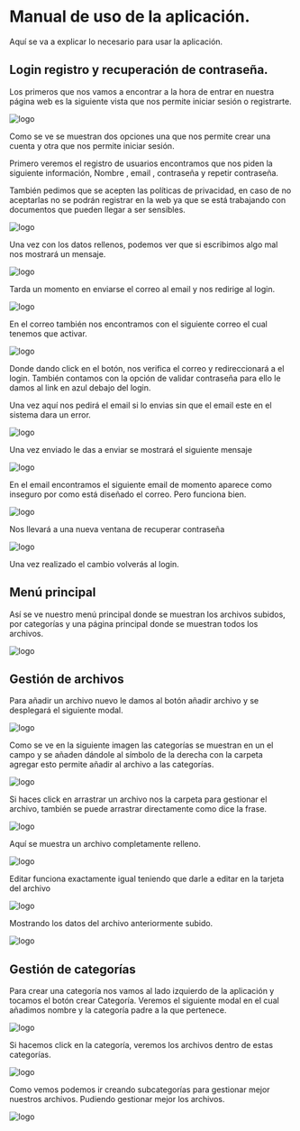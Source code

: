 # Manual de uso de la aplicación.
Aquí se va a explicar lo necesario para usar la aplicación.
## Login registro y recuperación de contraseña.
Los primeros  que nos vamos a encontrar a la hora de entrar en nuestra página web es la siguiente vista que nos permite iniciar sesión  o registrarte.
 
![logo](Imagenes/Manual/login.png)
 
Como se ve se muestran dos opciones una que nos permite crear una cuenta y otra que nos permite iniciar sesión.
 
Primero veremos el registro de usuarios encontramos que nos piden la siguiente información, Nombre , email , contraseña y repetir contraseña.
 
También pedimos que se acepten las políticas de privacidad, en caso de no aceptarlas no se podrán registrar en la web ya que se está trabajando con documentos que pueden llegar a ser sensibles.
 
![logo](Imagenes/Manual/registrarUsuario.png)
 
Una vez con los datos rellenos, podemos ver que si escribimos algo mal nos mostrará un mensaje.
 
![logo](Imagenes/Manual/registrarUsuario1.png)
 
Tarda un momento en enviarse el correo al email y nos redirige al login.
 
![logo](Imagenes/Manual/inicioSesion.png)
 
 
En el correo también nos encontramos con el siguiente correo el cual tenemos que activar.
 
![logo](Imagenes/Manual/verificacion.png)
 
Donde dando click en el botón, nos verifica el correo y redireccionará a el login. También contamos con la opción de validar contraseña para ello le damos al link en azul debajo del login.
 
Una vez aquí nos pedirá el email  si lo envias sin que el email este en el sistema dara un error.
 
![logo](Imagenes/Manual/recuperarContraseña.png)
 
Una vez enviado le das a enviar se mostrará el siguiente mensaje 
 
![logo](Imagenes/Manual/recuperarContraseña1.png)
 
En el email encontramos el siguiente email de momento aparece como inseguro por como está diseñado el correo. Pero funciona bien.
 
![logo](Imagenes/Manual/recuperarContraseña2.png)
 
Nos llevará a una nueva ventana de recuperar contraseña
 
![logo](Imagenes/Manual/recuperarContraseña3.png)
 
Una vez realizado el cambio volverás al login.
 
 
## Menú principal
 
Así se ve nuestro menú principal donde se muestran los archivos subidos, por categorías y una  página principal donde se muestran todos los archivos.
 
![logo](Imagenes/Manual/escritorio.PNG)
 
## Gestión de archivos
 
Para añadir un archivo nuevo le damos al botón añadir archivo y se desplegará el siguiente modal.
  
![logo](Imagenes/Manual/subirArchivo.png)
 
Como se ve en la siguiente imagen las categorías se muestran en un el campo y se añaden dándole al símbolo de la derecha con la carpeta agregar esto permite añadir al archivo a las categorías.
 
![logo](Imagenes/Manual/subirArchivo1.png)
 
Si haces click en arrastrar un archivo nos la carpeta para gestionar el archivo, también se puede arrastrar directamente como dice la frase.
 
![logo](Imagenes/Manual/subirArchivo2.png)
 
Aquí se muestra un archivo completamente relleno.
 
![logo](Imagenes/Manual/subirArchivo3.png)
 
Editar funciona exactamente igual teniendo que darle  a editar en la tarjeta del archivo
 
![logo](Imagenes/Manual/subirArchivo0.PNG)
 
Mostrando los datos del archivo anteriormente subido.
 
![logo](Imagenes/Manual/editarArchivo.PNG)
 
## Gestión de categorías
 
Para crear una categoría nos vamos al lado izquierdo de la aplicación y tocamos el botón crear Categoría. Veremos el siguiente modal en el cual añadimos nombre y la categoría padre a la que pertenece.
 
![logo](Imagenes/Manual/añadirCategoria.PNG)
 
Si hacemos click en la categoría, veremos los archivos dentro de estas categorías.
 
![logo](Imagenes/Manual/categoria.PNG)
 
Como vemos podemos ir creando subcategorías para gestionar mejor nuestros archivos. Pudiendo gestionar mejor los archivos.
 
![logo](Imagenes/Manual/categorias.PNG)
 
 
 
